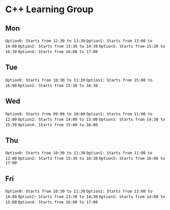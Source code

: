 # C++ Learning Group
## Mon
```Option0: Starts from 12:30 to 13:30```
```Option1: Starts from 13:00 to 14:00```
```Option2: Starts from 13:30 to 14:30```
```Option3: Starts from 15:30 to 16:30```
```Option4: Starts from 16:00 to 17:00```
## Tue
```Option0: Starts from 10:30 to 11:30```
```Option1: Starts from 15:00 to 16:00```
```Option2: Starts from 15:30 to 16:30```
## Wed
```Option0: Starts from 09:00 to 10:00```
```Option1: Starts from 11:00 to 12:00```
```Option2: Starts from 14:00 to 15:00```
```Option3: Starts from 14:30 to 15:30```
```Option4: Starts from 15:00 to 16:00```
## Thu
```Option0: Starts from 10:30 to 11:30```
```Option1: Starts from 11:00 to 12:00```
```Option2: Starts from 15:30 to 16:30```
```Option3: Starts from 16:00 to 17:00```
## Fri
```Option0: Starts from 10:30 to 11:30```
```Option1: Starts from 13:00 to 14:00```
```Option2: Starts from 13:30 to 14:30```
```Option3: Starts from 14:00 to 15:00```
```Option4: Starts from 16:00 to 17:00```
